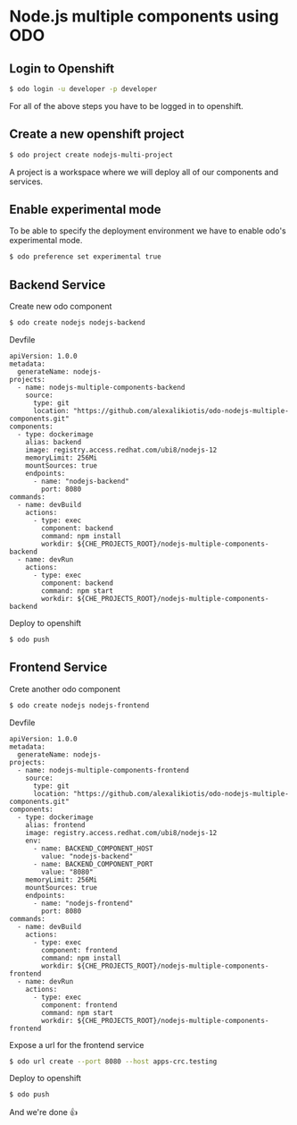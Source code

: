# Node.js multiple components using ODO

## Login to Openshift

```sh
$ odo login -u developer -p developer
```
For all of the above steps you have to be logged in to openshift.

## Create a new openshift project

```sh
$ odo project create nodejs-multi-project
```
A project is a workspace where we will deploy all of our components and services.

## Enable experimental mode

To be able to specify the deployment environment we have to enable odo's experimental mode.

```sh
$ odo preference set experimental true 
```

## Backend Service

Create new odo component
```sh
$ odo create nodejs nodejs-backend
```

Devfile
```
apiVersion: 1.0.0
metadata:
  generateName: nodejs-
projects:
  - name: nodejs-multiple-components-backend
    source:
      type: git
      location: "https://github.com/alexalikiotis/odo-nodejs-multiple-components.git"
components:
  - type: dockerimage
    alias: backend
    image: registry.access.redhat.com/ubi8/nodejs-12
    memoryLimit: 256Mi
    mountSources: true
    endpoints:
      - name: "nodejs-backend"
        port: 8080
commands:
  - name: devBuild
    actions:
      - type: exec
        component: backend
        command: npm install
        workdir: ${CHE_PROJECTS_ROOT}/nodejs-multiple-components-backend
  - name: devRun
    actions:
      - type: exec
        component: backend
        command: npm start
        workdir: ${CHE_PROJECTS_ROOT}/nodejs-multiple-components-backend
```

Deploy to openshift

```sh
$ odo push
```

## Frontend Service

Crete another odo component

```sh
$ odo create nodejs nodejs-frontend
```

Devfile

```
apiVersion: 1.0.0
metadata:
  generateName: nodejs-
projects:
  - name: nodejs-multiple-components-frontend
    source:
      type: git
      location: "https://github.com/alexalikiotis/odo-nodejs-multiple-components.git"
components:
  - type: dockerimage
    alias: frontend
    image: registry.access.redhat.com/ubi8/nodejs-12
    env:
      - name: BACKEND_COMPONENT_HOST
        value: "nodejs-backend"
      - name: BACKEND_COMPONENT_PORT
        value: "8080"
    memoryLimit: 256Mi
    mountSources: true
    endpoints:
      - name: "nodejs-frontend"
        port: 8080
commands:
  - name: devBuild
    actions:
      - type: exec
        component: frontend
        command: npm install
        workdir: ${CHE_PROJECTS_ROOT}/nodejs-multiple-components-frontend
  - name: devRun
    actions:
      - type: exec
        component: frontend
        command: npm start
        workdir: ${CHE_PROJECTS_ROOT}/nodejs-multiple-components-frontend
```

Expose a url for the frontend service

```sh
$ odo url create --port 8080 --host apps-crc.testing
```

Deploy to openshift

```sh
$ odo push
```

And we're done 👍
